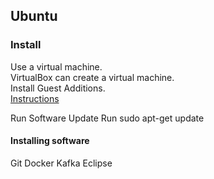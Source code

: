 ## Ubuntu

### Install

Use a virtual machine.  
VirtualBox can create a virtual machine.  
Install Guest Additions.  
[Instructions]()

Run Software Update
Run sudo apt-get update

#### Installing software

Git
Docker
Kafka
Eclipse
